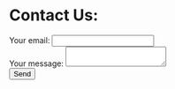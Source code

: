 # Contact Us:

<form
  action="https://formspree.io/f/xdobwwyw"
  method="POST"
>
  <label>
    Your email:
    <input type="email" name="email">
  </label>
  <br/>
  <label>
    Your message:
    <textarea name="message"></textarea>
  </label>
  <br/>
  <!-- your other form fields go here -->
  <button type="submit">Send</button>
</form>
